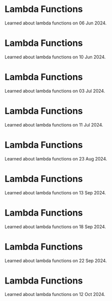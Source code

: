 # Lambda Functions
Learned about lambda functions on 06 Jun 2024.

# Lambda Functions
Learned about lambda functions on 10 Jun 2024.

# Lambda Functions
Learned about lambda functions on 03 Jul 2024.

# Lambda Functions
Learned about lambda functions on 11 Jul 2024.

# Lambda Functions
Learned about lambda functions on 23 Aug 2024.

# Lambda Functions
Learned about lambda functions on 13 Sep 2024.

# Lambda Functions
Learned about lambda functions on 18 Sep 2024.

# Lambda Functions
Learned about lambda functions on 22 Sep 2024.

# Lambda Functions
Learned about lambda functions on 12 Oct 2024.

